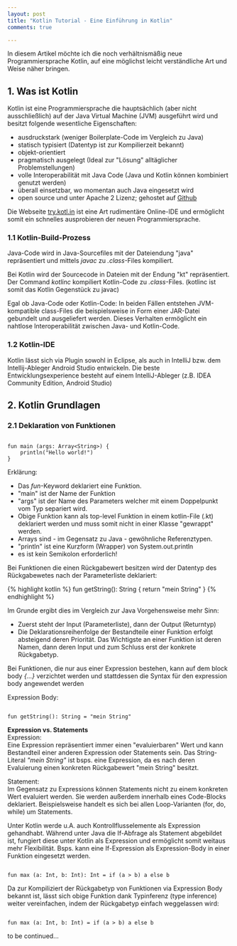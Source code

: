 ```yaml
---
layout: post
title: "Kotlin Tutorial - Eine Einführung in Kotlin"
comments: true

---
```



In diesem Artikel möchte ich die noch verhältnismäßig neue Programmiersprache Kotlin, auf eine möglichst leicht verständliche Art und Weise näher bringen.


## 1. Was ist Kotlin

Kotlin ist eine Programmiersprache die hauptsächlich (aber nicht ausschließlich) auf der Java Virtual Machine (JVM) ausgeführt wird und besitzt folgende wesentliche Eigenschaften:

- ausdruckstark (weniger Boilerplate-Code im Vergleich zu Java)
- statisch typisiert (Datentyp ist zur Kompilierzeit bekannt)
- objekt-orientiert
- pragmatisch ausgelegt (Ideal zur "Lösung" alltäglicher Problemstellungen)
- volle Interoperabilität mit Java Code (Java und Kotlin können kombiniert genutzt werden)
- überall einsetzbar, wo momentan auch Java eingesetzt wird 
- open source und unter Apache 2 Lizenz; gehostet auf <a href="https://github.com/jetbrains/kotlin" target="_blank">Github</a>

Die Webseite <a href="https://try.kotl.in" target="_blank">try.kotl.in</a> ist eine Art rudimentäre Online-IDE und ermöglicht somit ein schnelles ausprobieren der neuen Programmiersprache.

### 1.1 Kotlin-Build-Prozess

Java-Code wird in Java-Sourcefiles mit der Dateiendung "java" repräsentiert und mittels <i>javac</i> zu <i>.class</i>-Files kompiliert.

Bei Kotlin wird der Sourcecode in Dateien mit der Endung "kt" repräsentiert. Der Command <i>kotlinc</i> kompiliert Kotlin-Code zu <i>.class</i>-Files. (kotlinc ist somit das Kotlin Gegenstück zu javac)

Egal ob Java-Code oder Kotlin-Code: In beiden Fällen entstehen JVM-kompatible class-Files die beispielsweise in Form einer JAR-Datei gebundelt und ausgeliefert werden. Dieses Verhalten ermöglicht ein nahtlose Interoperabilität zwischen Java- und Kotlin-Code.

### 1.2 Kotlin-IDE

Kotlin lässt sich via Plugin sowohl in Eclipse, als auch in IntelliJ bzw. dem Intellij-Ableger Android Studio entwickeln. Die beste Entwicklungsexperience besteht auf einem IntelliJ-Ableger (z.B. IDEA Community Edition, Android Studio)

## 2. Kotlin Grundlagen

### 2.1 Deklaration von Funktionen

<pre><code class="language-kotlin">
fun main (args: Array&lt;String&gt;) {
    println("Hello world!")
}
</code></pre>

Erklärung:

- Das <i>fun</i>-Keyword deklariert eine Funktion.
- "main" ist der Name der Funktion
- "args" ist der Name des Parameters welcher mit einem Doppelpunkt vom Typ separiert wird.
- Obige Funktion kann als top-level Funktion in einem kotlin-File (.kt) deklariert werden und muss somit nicht in einer Klasse "gewrappt" werden.
- Arrays sind - im Gegensatz zu Java - gewöhnliche Referenztypen.
- "println" ist eine Kurzform (Wrapper) von System.out.println
- es ist kein Semikolon erforderlich!

Bei Funktionen die einen Rückgabewert besitzen wird der Datentyp des Rückgabewetes nach der Parameterliste deklariert: 

{% highlight kotlin %}
fun getString(): String {
    return "mein String"
}
{% endhighlight %}

Im Grunde ergibt dies im Vergleich zur Java Vorgehensweise mehr Sinn:
- Zuerst steht der Input (Parameterliste), dann der Output (Returntyp)
- Die Deklarationsreihenfolge der Bestandteile einer Funktion erfolgt absteigend deren Priorität. Das Wichtigste an einer Funktion ist deren Namen, dann deren Input und zum Schluss erst der konkrete Rückgabetyp.

Bei Funktionen, die nur aus einer Expression bestehen, kann auf dem block body <i>{...}</i> verzichtet werden und stattdessen die Syntax für den expression body angewendet werden

Expression Body:<br>
<pre><code class="language-kotlin">
fun getString(): String = "mein String"
</code></pre>

<b>Expression vs. Statements</b><br>
Expression:<br>
Eine Expression repräsentiert immer einen "evaluierbaren" Wert und kann Bestandteil einer anderen Expression oder Statements sein. Das String-Literal <i>"mein String"</i> ist bsps. eine Expression, da es nach deren Evaluierung einen konkreten Rückgabewert "mein String" besitzt.

Statement:<br>
Im Gegensatz zu Expressions können Statements nicht zu einem konkreten Wert evaluiert werden.
Sie werden außerdem innerhalb eines Code-Blocks deklariert.
Beispielsweise handelt es sich bei allen Loop-Varianten (for, do, while) um Statements.

Unter Kotlin werde u.A. auch Kontrollflusselemente als Expression gehandhabt.
Während unter Java die If-Abfrage als Statement abgebildet ist, fungiert diese unter Kotlin als Expression und ermöglicht somit weitaus mehr Flexibilität. Bsps. kann eine If-Expression als Expression-Body in einer Funktion eingesetzt werden.

<pre><code class="language-kotlin">
fun max (a: Int, b: Int): Int = if (a > b) a else b
</code></pre>

Da zur Kompiliziert der Rückgabetyp von Funktionen via Expression Body bekannt ist, lässt sich obige Funktion dank Typinferenz (type inference) weiter vereinfachen, indem der Rückgabetyp einfach weggelassen wird:

<pre><code class="language-kotlin">
fun max (a: Int, b: Int) = if (a > b) a else b
</code></pre>


to be continued...




